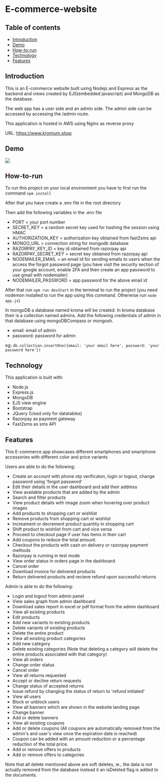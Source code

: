 # E-commerce-website

## Table of contents

- [Introduction](#introduction)
- [Demo](#demo)
- [How-to-run](#how-to-run)
- [Technology](#technology)
- [Features](#features)

## Introduction

This is an E-commerce website built using Nodejs and Express as the backend and views created by EJS(embedded javascript) 
and MongoDB as the database.

The web app has a user side and an admin side. The admin side can be accessed by accessing the /admin route.

This application is hosted in AWS using Nginx as reverse proxy

URL: https://www.kromium.shop

## Demo

<div>
  <img src='demo.gif' />
</div>

## How-to-run

To run this project on your local environment you have to first run the command `npm install`

After that you have create a .env file in the root directory

Then add the following variables in the .env file

- PORT = your port number
- SECRET_KEY = a random secret key used for hashing the session using HMAC
- AUTHORIZATION_KEY = authorization key obtained from fast2sms api
- MONGO_URL = connection string for mongodb database
- RAZORPAY_KEY_ID = key id obtained from razorpay api
- RAZORPAY_SECRET_KEY = secret key obtained from razorpay api
- NODEMAILER_EMAIL = an email id for sending emails to users when the access the forgot password page 
(you have visit the security section of your google account, enable 2FA and then create an app password to use gmail with nodemailer)
- NODEMAILER_PASSWORD = app password for the above email id


After that run `npm run devStart` in the terminal to run the project (you need nodemon installed to run the app using this command. Otherwise run `node app.js`)

In mongoDB a database named kroma will be created. In kroma database their is a collection named admins. Add the following credentials of admin in that database using mongoDBCompass or mongosh.
  - email: email of admin
  - password: password for admin

eg: 
`db.collection.insertOne({email: 'your email here', password: 'your password here'})`

## Technology

This application is built with:
- Node.js
- Express.js
- MongoDB
- EJS view engine
- Bootstrap
- JQuery (Used only for datatables)
- Razorpay as payment gateway
- Fast2sms as sms API


## Features

This E-commerce app showcases different smartphones and smartphone accessories with different color and price variants

Users are able to do the following:

- Create an account with phone otp verificaton, login or logout, change password using 'forgot password'
- Edit their details in the user dashboard and add their address
- View available products that are added by the admin
- Search and filter products
- View product details with image zoom when hovering over product images
- Add products to shopping cart or wishlist
- Remove products from shopping cart or wishlist
- Increament or decrement product quantity in shopping cart
- Shift product to wishlist from cart and vice versa
- Proceed to checkout page if user has items in their cart
- Add coupons to reduce the total amount.
- Checkout the products with cash on delivery or razorpay payment methods
- Razorpay is running in test mode
- View order status in orders page in the dashboard
- Cancel order
- Download invoice for delivered products
- Return delivered products and recieve refund upon successful returns

Admin is able to do the following:

- Login and logout from admin panel
- View sales graph from admin dashboard
- Download sales report in excel or pdf format from the admin dashboard
- View all existing products
- Edit products
- Add new variants to existing products
- Delete variants of existing products
- Delete the entire product
- View all existing product categories
- Add new category
- Delete existing categories (Note that deleting a category will delete the entire products associated with that category)
- View all orders
- Change order status
- Cancel order
- View all returns requested
- Accept or decline return requests
- Change status of accepted returns
- Issue refund by changing the status of return to 'refund initiated'
- View all users
- Block or unblock users
- View all banners which are shown in the website landing page
- Change banner
- Add or delete banners
- View all existing coupons
- Add or delete coupons (All coupons are automatically removed from the admin's and user's view once the expiration date is reached)
- Coupon can be added with an amount reduction or a percentage reduction of the total price.
- Add or remove offers to products
- Add or remove offers to categories

Note that all delete mentioned above are soft deletes, ie., the data is not actually removed from the database instead it an isDeleted flag is added to the documents.